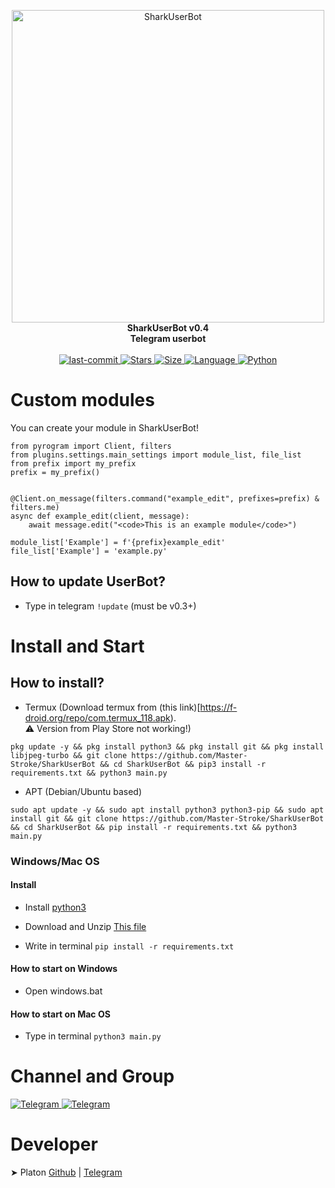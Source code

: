 <p align="center">
    <img src="https://github.com/Master-Stroke/SharkUserBot/raw/main/SharkUserBot.png" width="500" alt="SharkUserBot">
    </a>
    <br>
    <b>SharkUserBot v0.4</b>
    <br>
    <b>Telegram userbot</b>
<br><br>

<a href="https://github.com/Master-Stroke/SharkUserBot/commits/main">
    <img alt="last-commit" src="https://img.shields.io/github/last-commit/Master-Stroke/SharkUserBot?style=for-the-badge">
</a>

<a href="https://github.com/Master-Stroke/SharkUserBot">
    <img alt="Stars" src="https://img.shields.io/github/stars/Master-Stroke/SharkUserBot?style=for-the-badge">
    <img alt="Size" src="https://img.shields.io/github/repo-size/Master-Stroke/SharkUserBot?style=for-the-badge">
    <img alt="Language" src="https://img.shields.io/github/languages/top/Master-Stroke/SharkUserBot?style=for-the-badge">
    <img alt="Python" src="https://img.shields.io/badge/python->=%203.7-blue?style=for-the-badge">
</a>

</p>

<h1>Custom modules</h1>

<p>You can create your module in SharkUserBot!</p>

```python3
from pyrogram import Client, filters
from plugins.settings.main_settings import module_list, file_list
from prefix import my_prefix
prefix = my_prefix()


@Client.on_message(filters.command("example_edit", prefixes=prefix) & filters.me)
async def example_edit(client, message):
    await message.edit("<code>This is an example module</code>")
    
module_list['Example'] = f'{prefix}example_edit'
file_list['Example'] = 'example.py'
```
<h2>How to update UserBot?</h2>

- Type in telegram `!update` (must be v0.3+)

<h1>Install and Start</h1>
<h2>How to install?</h2>


- Termux (Download termux from (this link)[https://f-droid.org/repo/com.termux_118.apk).<br>⚠️ Version from Play Store not working!)

```
pkg update -y && pkg install python3 && pkg install git && pkg install libjpeg-turbo && git clone https://github.com/Master-Stroke/SharkUserBot && cd SharkUserBot && pip3 install -r requirements.txt && python3 main.py
```

- APT (Debian/Ubuntu based)

```
sudo apt update -y && sudo apt install python3 python3-pip && sudo apt install git && git clone https://github.com/Master-Stroke/SharkUserBot && cd SharkUserBot && pip install -r requirements.txt && python3 main.py
```

<h3>Windows/Mac OS</h2>
<h4>Install</h3>

- Install <a href="https://www.python.org/downloads/">python3</a>

- Download and Unzip <a href="https://github.com/Master-Stroke/SharkUserBot/archive/refs/heads/main.zip">This file</a>

- Write in terminal `pip install -r requirements.txt`

<h4>How to start on Windows</h3>

- Open windows.bat

<h4>How to start on Mac OS</h3>

- Type in terminal `python3 main.py`

<h1>Channel and Group</h1>
<a href="https://t.me/shark_userbot">
<img alt="Telegram" src="https://img.shields.io/badge/Telegram_Channel-0a0a0a?style=for-the-badge&logo=telegram">
</a>
<a href="https://t.me/shark_userbot_support">
<img alt="Telegram" src="https://img.shields.io/badge/Telegram_Chat-0a0a0a?style=for-the-badge&logo=telegram">
</a>
    
<h1>Developer</h1>
➤ Platon <a href="https://github.com/Master-Stroke">Github</a> | <a href="https://t.me/MasterStroke777">Telegram</a> <br>
